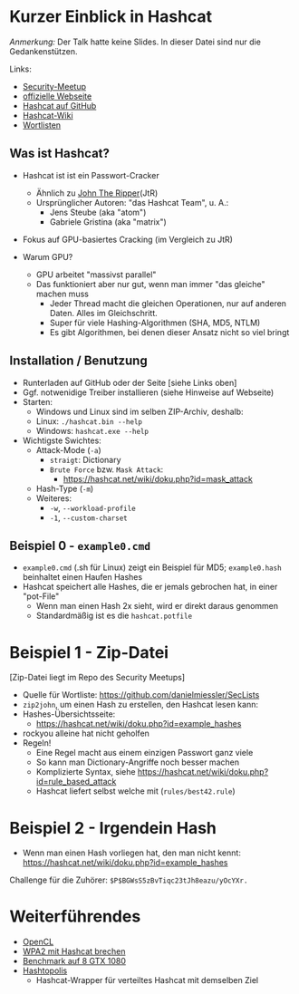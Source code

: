 # Kurzer Einblick in Hashcat
*Anmerkung:* Der Talk hatte keine Slides. In dieser Datei sind nur die Gedankenstützen.

Links:
- [Security-Meetup](https://www.meetup.com/de-DE/IT-Security-Kassel/events/272078845/)
- [offizielle Webseite](https://hashcat.net)
- [Hashcat auf GitHub](https://github.com/hashcat/hashcat)
- [Hashcat-Wiki](https://hashcat.net/wiki/)
- [Wortlisten](https://github.com/danielmiessler/SecLists)


## Was ist Hashcat?
- Hashcat ist ist ein Passwort-Cracker
	- Ähnlich zu [John The Ripper](https://www.openwall.com/john/)(JtR)
	- Ursprünglicher Autoren: "das Hashcat Team", u. A.:
		- Jens Steube (aka "atom")
		- Gabriele Gristina (aka "matrix")

- Fokus auf GPU-basiertes Cracking (im Vergleich zu JtR)
- Warum GPU?
	- GPU arbeitet "massivst parallel"
	- Das funktioniert aber nur gut, wenn man immer "das gleiche" machen muss
		- Jeder Thread macht die gleichen Operationen, nur auf anderen Daten. Alles im Gleichschritt.
		- Super für viele Hashing-Algorithmen (SHA, MD5, NTLM)
		- Es gibt Algorithmen, bei denen dieser Ansatz nicht so viel bringt

## Installation / Benutzung
- Runterladen auf GitHub oder der Seite [siehe Links oben]
- Ggf. notwenidige Treiber installieren (siehe Hinweise auf Webseite)
- Starten:
	- Windows und Linux sind im selben ZIP-Archiv, deshalb:
	- Linux: `./hashcat.bin --help`
	- Windows: `hashcat.exe --help`
- Wichtigste Swichtes:
	- Attack-Mode (`-a`)
		- `straigt`: Dictionary
        - `Brute Force` bzw. `Mask Attack`:
            - https://hashcat.net/wiki/doku.php?id=mask_attack
	- Hash-Type (`-m`)
	- Weiteres:
		- `-w`, `--workload-profile`
		- `-1`, `--custom-charset`

## Beispiel 0 - `example0.cmd`
- `example0.cmd` (.sh für Linux) zeigt ein Beispiel für MD5; `example0.hash` beinhaltet einen Haufen Hashes
- Hashcat speichert alle Hashes, die er jemals gebrochen hat, in einer "pot-File"
    - Wenn man einen Hash 2x sieht, wird er direkt daraus genommen
	- Standardmäßig ist es die `hashcat.potfile`


# Beispiel 1 - Zip-Datei
[Zip-Datei liegt im Repo des Security Meetups]

- Quelle für Wortliste: https://github.com/danielmiessler/SecLists
- `zip2john`, um einen Hash zu erstellen, den Hashcat lesen kann:
- Hashes-Übersichtsseite:
	- https://hashcat.net/wiki/doku.php?id=example_hashes
- rockyou alleine hat nicht geholfen
- Regeln!
	- Eine Regel macht aus einem einzigen Passwort ganz viele
	- So kann man Dictionary-Angriffe noch besser machen
	- Komplizierte Syntax, siehe https://hashcat.net/wiki/doku.php?id=rule_based_attack
	- Hashcat liefert selbst welche mit (`rules/best42.rule`)

# Beispiel 2 - Irgendein Hash
- Wenn man einen Hash vorliegen hat, den man nicht kennt: https://hashcat.net/wiki/doku.php?id=example_hashes

Challenge für die Zuhörer: `$P$BGWsS5zBvTiqc23tJh8eazu/yOcYXr.`

# Weiterführendes
- [OpenCL](https://de.wikipedia.org/wiki/OpenCL)
- [WPA2 mit Hashcat brechen](https://hashcat.net/wiki/doku.php?id=cracking_wpawpa2)
- [Benchmark auf 8 GTX 1080](https://gist.github.com/epixoip/a83d38f412b4737e99bbef804a270c40)
- [Hashtopolis](https://github.com/s3inlc/hashtopolis)
    - Hashcat-Wrapper für verteiltes Hashcat mit demselben Ziel

